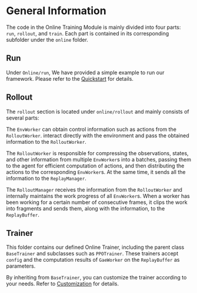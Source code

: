 # General Information

The code in the Online Training Module is mainly divided into four parts: `run`, `rollout`, and `train`. Each part is contained in its corresponding subfolder under the `online` folder.

## Run

Under `Online/run`, We have provided a simple example to run our framework. Please refer to the [Quickstart](quick-online) for details.

## Rollout
The `rollout` section is located under `online/rollout` and mainly consists of several parts:

The `EnvWorker`  can obtain control information such as actions from the `RolloutWorker`. interact directly with the environment and pass the obtained information to the `RolloutWorker`.

The `RolloutWorker` is responsible for compressing the observations, states, and other information from multiple `EnvWorker`s into a batches, passing them to the agent for efficient computation of actions, and then distributing the actions to the corresponding `EnvWorker`s. At the same time, it sends all the information to the `ReplayManager`.

The `RolloutManager` receives the information from the `RolloutWorker` and internally maintains the work progress of all `EnvWorker`s. When a worker has been working for a certain number of consecutive frames, it clips the work into fragments and sends them, along with the information, to the `ReplayBuffer`.

## Trainer
This folder contains our defined Online Trainer, including the parent class `BaseTrainer` and subclasses such as `PPOTrainer`. These trainers accept `config` and the computation results of `GaeWorker` on the `ReplayBuffer` as parameters.

By inheriting from `BaseTrainer`, you can customize the trainer according to your needs. Refer to [Customization](quick-online) for details.

